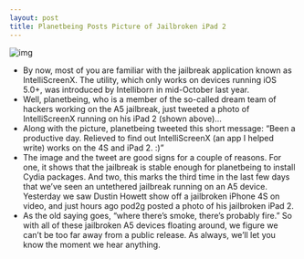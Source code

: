 ```yaml
---
layout: post
title: Planetbeing Posts Picture of Jailbroken iPad 2
---
```

![img](http://media.idownloadblog.com/wp-content/uploads/2012/01/intelliscreenx-ipad-2-e1326869214471.jpg)
* By now, most of you are familiar with the jailbreak application known as IntelliScreenX. The utility, which only works on devices running iOS 5.0+, was introduced by Intelliborn in mid-October last year.
* Well, planetbeing, who is a member of the so-called dream team of hackers working on the A5 jailbreak, just tweeted a photo of IntelliScreenX running on his iPad 2 (shown above)…
* Along with the picture, planetbeing tweeted this short message: “Been a productive day. Relieved to find out IntelliScreenX (an app I helped write) works on the 4S and iPad 2. :)”
* The image and the tweet are good signs for a couple of reasons. For one, it shows that the jailbreak is stable enough for planetbeing to install Cydia packages. And two, this marks the third time in the last few days that we’ve seen an untethered jailbreak running on an A5 device. Yesterday we saw Dustin Howett show off a jailbroken iPhone 4S on video, and just hours ago pod2g posted a photo of his jailbroken iPad 2.
* As the old saying goes, “where there’s smoke, there’s probably fire.” So with all of these jailbroken A5 devices floating around, we figure we can’t be too far away from a public release. As always, we’ll let you know the moment we hear anything.


